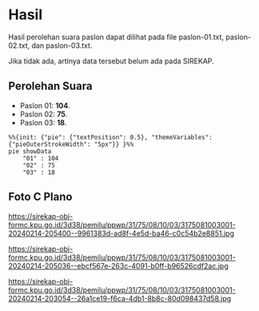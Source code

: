# Hasil

Hasil perolehan suara paslon dapat dilihat pada file paslon-01.txt, paslon-02.txt, dan paslon-03.txt.

Jika tidak ada, artinya data tersebut belum ada pada SIREKAP.

## Perolehan Suara

 * Paslon 01: **104**.
 * Paslon 02: **75**.
 * Paslon 03: **18**.

```mermaid
%%{init: {"pie": {"textPosition": 0.5}, "themeVariables": {"pieOuterStrokeWidth": "5px"}} }%%
pie showData
    "01" : 104
    "02" : 75
    "03" : 18
```
## Foto C Plano

https://sirekap-obj-formc.kpu.go.id/3d38/pemilu/ppwp/31/75/08/10/03/3175081003001-20240214-205400--9961383d-ad8f-4e5d-ba46-c0c54b2e8851.jpg

https://sirekap-obj-formc.kpu.go.id/3d38/pemilu/ppwp/31/75/08/10/03/3175081003001-20240214-205036--ebcf567e-263c-4091-b0ff-b96526cdf2ac.jpg

https://sirekap-obj-formc.kpu.go.id/3d38/pemilu/ppwp/31/75/08/10/03/3175081003001-20240214-203054--26a1ce19-f6ca-4db1-8b8c-80d098437d58.jpg
